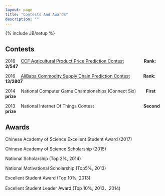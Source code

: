 ```yaml
---
layout: page
title: "Contests And Awards"
description: ""
---
```

{% include JB/setup %}

## Contests
2016 &emsp;[CCF Agricultural Product Price Prediction Contest](http://www.datafountain.cn/#/competitions/244/intro)   &emsp;&emsp;&emsp;&emsp; <b>Rank: 2/547</b>

2016&emsp; [AliBaba Commodity Supply Chain Prediction Contest](https://tianchi.aliyun.com/competition/information.htm?spm=5176.100067.5678.2.uvYOch&raceId=231530)    &emsp;&emsp;&ensp;  <b>Rank: 13/2807</b>  

2014 &emsp;National Computer Game Championships (Connect Six)&emsp;&emsp; <b>First prize</b>

2013 &emsp;National Internet Of Things Contest &emsp;&emsp;&emsp;&emsp;&emsp;&emsp;&emsp;&emsp;&emsp;&emsp;&emsp;<b>Second prize</b>

## Awards

Chinese Academy of Science Excellent Student Award (2017)

Chinese Academy of Science Scholarship (2015)

National Scholarship (Top 2%, 2014)

National Motivational Scholarship (Top5%, 2013)

Excellent Student Award (Top 10%, 2013)

Excellent Student Leader Award (Top 10%, 2013、2014)